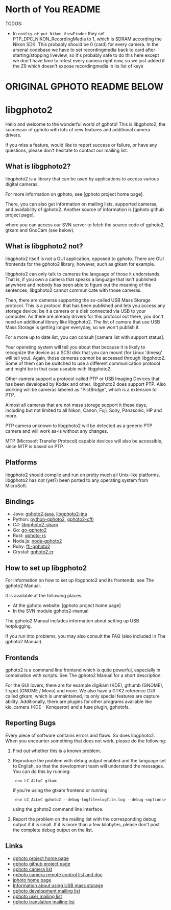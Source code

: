 # North of You README

TODOS:
  - In `config.c#_put_Nikon_ViewFinder` they set PTP_DPC_NIKON_RecordingMedia to 1, which is SDRAM according the Nikon SDK. This probably should be 0 (card) for
    every camera. In the arsenal codebase we have to set recordingmedia back to card after starting/stopping liveview, so it's probably safe to do this here
    except we don't have time to retest every camera right now, so we just added if the Z9 which doesn't expose recordingmedia in its list of keys

# ORIGINAL GPHOTO README BELOW

# libgphoto2

Hello and welcome to the wonderful world of gphoto! This is libgphoto2, the
successor of gphoto with lots of new features and additional camera
drivers.

If you miss a feature, would like to report success or failure, or have any
questions, please don't hesitate to contact our mailing list.


## What is libgphoto2?

libgphoto2 is a library that can be used by applications to access various
digital cameras.

For more information on gphoto, see [gphoto project home page].

There, you can also get information on mailing lists, supported cameras,
and availability of gphoto2. Another source of information is [gphoto github project page].

where you can access our SVN server to fetch the source code of
gphoto2, gtkam and GnoCam (see below).


## What is libgphoto2 not?

libgphoto2 itself is not a GUI application, opposed to gphoto. There are
GUI frontends for the gphoto2 library, however, such as gtkam for
example.

libgphoto2 can only talk to cameras the language of those it understands.
That is, if you own a camera that speaks a language that isn't published
anywhere and nobody has been able to figure out the meaning of the sentences,
libgphoto2 cannot communicate with those cameras.

Then, there are cameras supporting the so-called USB Mass Storage protocol.
This is a protocol that has been published and lets you access any storage
device, be it a camera or a disk connected via USB to your computer. As there
are already drivers for this protocol out there, you don't need an additional
library like libgphoto2. The list of camera that use USB Mass Storage is getting
longer everyday, so we won't publish it.

For a more up to date list, you can consult [camera list with support status].

Your operating system will tell you about that because it is likely to recognize
the device as a SCSI disk that you can mount (for Linux 'dmesg' will tell you).
Again, those cameras *cannot* be accessed through libgphoto2. Some of them can
be switched to use a different communication protocol and might be in that case
useable with libgphoto2.

Other camera support a protocol called PTP or USB Imaging Devices that has
been developed by Kodak and other. libgphoto2 does support PTP. Also working
will be cameras labeled as "PictBridge", which is a extension to PTP.

Almost all cameras that are not mass storage support it these days, including
but not limited to all Nikon, Canon, Fuji, Sony, Panasonic, HP and more.

PTP camera unknown to libgphoto2 will be detected as a generic PTP camera and
will work as-is without any changes.

MTP (Microsoft Transfer Protocol) capable devices will also be accessible,
since MTP is based on PTP.


## Platforms

libgphoto2 should compile and run on pretty much all Unix-like platforms.
libgphoto2 has _not_ (yet?) been ported to any operating system from MicroSoft.


## Bindings

- Java: [gphoto2-java](https://github.com/mvysny/gphoto2-java), [libgphoto2-jna](https://github.com/angryelectron/libgphoto2-jna)
- Python: [python-gphoto2](https://github.com/jim-easterbrook/python-gphoto2), [gphoto2-cffi](https://github.com/jbaiter/gphoto2-cffi)
- C#: [libgphoto2-sharp](https://github.com/gphoto/libgphoto2-sharp)
- Go: [go-gphoto2](https://github.com/aqiank/go-gphoto2)
- Rust: [gphoto-rs](https://github.com/dcuddeback/gphoto-rs)
- Node.js: [node-gphoto2](https://github.com/lwille/node-gphoto2)
- Ruby: [ffi-gphoto2](https://github.com/zaeleus/ffi-gphoto2)
- Crystal: [gphoto2.cr](https://github.com/sija/gphoto2.cr)


## How to set up libgphoto2

For information on how to set up libgphoto2 and its frontends, see
The gphoto2 Manual.

It is available at the following places:

 - At the gphoto website: [gphoto project home page]
 - In the SVN module gphoto2-manual

The gphoto2 Manual includes information about setting up USB
hotplugging.

If you run into problems, you may also consult the FAQ (also included
in The gphoto2 Manual).


## Frontends

gphoto2 is a command line frontend which is quite powerful,
especially in combination with scripts. See The gphoto2 Manual
for a short description.

For the GUI lovers, there are for example digikam (KDE), gthumb (GNOME),
f-spot (GNOME / Mono) and more. We also have a GTK2 reference GUI
called gtkam, which is unmaintained, its only special features are
capture ability.
Additionally, there are plugins for other programs available like
kio_camera (KDE - Konqueror) and a fuse plugin, gphotofs.


## Reporting Bugs

Every piece of software contains errors and flaws. So does
libgphoto2. When you encounter something that does not work, please do
the following:

1. Find out whether this is a known problem.

2. Reproduce the problem with debug output enabled and the language
    set to English, so that the development team will understand the
    messages. You can do this by running:

        env LC_ALL=C gtkam

    if you're using the gtkam frontend or running:

        env LC_ALL=C gphoto2 --debug-logfile=logfile.log --debug <options>

    using the gphoto2 command line interface.

3. Report the problem on the mailing list with the corresponding debug
    output if it is small. If it is more than a few kilobytes, please
    don't post the complete debug output on the list.

## Links

* [gphoto project home page](http://www.gphoto.org/)
* [gphoto github project page](https://github.com/gphoto)
* [gphoto camera list](http://gphoto.org/proj/libgphoto2/support.php)
* [gphoto camera remote control list and doc](http://gphoto.org/doc/remote/)
* [jphoto home page](http://jphoto.sourceforge.net/)
* [Information about using USB mass storage](http://www.linux-usb.org/USB-guide/x498.html)
* [gphoto development mailing list](mailto:gphoto-devel@lists.sourceforge.net)
* [gphoto user mailing list](mailto:gphoto-user@lists.sourceforge.net)
* [gphoto translation mailing list](mailto:gphoto-translation@lists.sourceforge.net)
